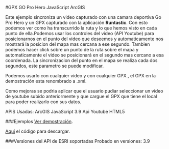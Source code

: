 #GPX GO Pro Hero JavaScript ArcGIS

Este ejemplo sincroniza un video capturado con una camara deportiva Go Pro Hero  y un GPX capturado con la aplicación **Runtastic**. Con esto podemos ver como ha transcurrido la ruta y lo que hemos visto en cada punto de ella.Podemos usar los controles del video (API Youtube) para posicionarnos en el punto del video que deseemos y automaticamente nos mostrará la posicion del mapa mas cercana a ese segundo. Tambien podemos hacer click sobre un punto de la ruta sobre el mapa y automaticamente el video se posicionará en el segundo mas cercano a esa coordenada.
La sincronizacion del punto en el mapa se realiza cada dos segundos, este parametro se puede modificar.

Podemos usarlo con cualquier video y con cualquier GPX , el GPX en la demostración esta renombrado a .xml.

Como mejoras se podria aplicar que el usuario pudiar seleccionar un video de youtube subido anteriormente y que cargue el GPX que tiene el local para poder realizarlo con sus datos.

APIS Usadas:
ArcGIS JavaScript 3.9
Api Youtube HTML5


###Ejemplos
[Ver demostración](http://91.121.152.137/apps/gpxgo/index.html).

[Aquí](https://github.com/saik003/Apps-JavaScript/tree/master/GpxGO) el código para descargar.  

###Versiones del API de ESRI soportadas
Probado en versiones: 3.9

